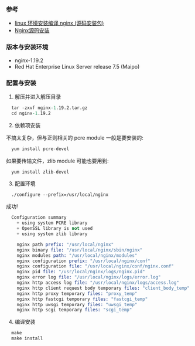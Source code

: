 
### 参考

- [linux 环境安装编译 nginx (源码安装包)](http://www.cnblogs.com/zoulongbin/p/6253568.html)
- [Nginx源码安装](https://www.cnblogs.com/wazy/p/8108824.html)

### 版本与安装环境

- nginx-1.19.2
- Red Hat Enterprise Linux Server release 7.5 (Maipo)

### 配置与安装

1. 解压并进入解压目录

```s
  tar -zxvf nginx-1.19.2.tar.gz
  cd nginx-1.19.2
```

2. 依赖项安装

不搞太复杂，但与正则相关的 pcre module 一般是要安装的:
```s
  yum install pcre-devel
```
如果要传输文件，zlib module 可能也要用到:
```s
  yum install zlib-devel
```

3. 配置环境

```
  ./configure --prefix=/usr/local/nginx
```
成功!

```s
  Configuration summary
    + using system PCRE library
    + OpenSSL library is not used
    + using system zlib library

    nginx path prefix: "/usr/local/nginx"
    nginx binary file: "/usr/local/nginx/sbin/nginx"
    nginx modules path: "/usr/local/nginx/modules"
    nginx configuration prefix: "/usr/local/nginx/conf"
    nginx configuration file: "/usr/local/nginx/conf/nginx.conf"
    nginx pid file: "/usr/local/nginx/logs/nginx.pid"
    nginx error log file: "/usr/local/nginx/logs/error.log"
    nginx http access log file: "/usr/local/nginx/logs/access.log"
    nginx http client request body temporary files: "client_body_temp"
    nginx http proxy temporary files: "proxy_temp"
    nginx http fastcgi temporary files: "fastcgi_temp"
    nginx http uwsgi temporary files: "uwsgi_temp"
    nginx http scgi temporary files: "scgi_temp"
```

4. 编译安装

```s
  make
  make install
```
